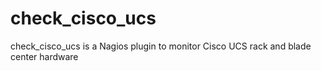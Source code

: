 check_cisco_ucs
===============

check_cisco_ucs is a Nagios plugin to monitor Cisco UCS rack and blade center hardware
